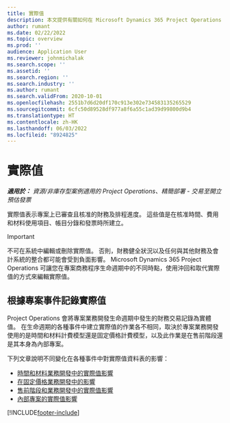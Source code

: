 ```yaml
---
title: 實際值
description: 本文提供有關如何在 Microsoft Dynamics 365 Project Operations 中使用實際值的資訊。
author: rumant
ms.date: 02/22/2022
ms.topic: overview
ms.prod: ''
audience: Application User
ms.reviewer: johnmichalak
ms.search.scope: ''
ms.assetid: ''
ms.search.region: ''
ms.search.industry: ''
ms.author: rumant
ms.search.validFrom: 2020-10-01
ms.openlocfilehash: 2551b7d6d20df170c913e302e734583135265529
ms.sourcegitcommit: 6cfc50d89528df977a8f6a55c1ad39d99800d9b4
ms.translationtype: HT
ms.contentlocale: zh-HK
ms.lasthandoff: 06/03/2022
ms.locfileid: "8924825"
---
```

# <a name="actuals"></a>實際值

_**適用於：** 資源/非庫存型案例適用的 Project Operations、精簡部署 - 交易至開立預估發票_

實際值表示專案上已審查且核准的財務及排程進度。 這些值是在核准時間、費用和材料使用項目、帳目分錄和發票時所建立。

> [!IMPORTANT]
> 不可在系統中編輯或刪除實際值。 否則，財務健全狀況以及任何與其他財務及會計系統的整合都可能會受到負面影響。 Microsoft Dynamics 365 Project Operations 可讓您在專案商務程序生命週期中的不同時點，使用沖回和取代實際值的方式來編輯實際值。

## <a name="recording-actuals-based-on-project-events"></a>根據專案事件記錄實際值

Project Operations 會將專案業務開發生命週期中發生的財務交易記錄為實體值。 在生命週期的各種事件中建立實際值的作業各不相同，取決於專案業務開發使用的是時間和材料計費模型還是固定價格計費模型，以及此作業是在售前階段還是其本身為內部專案。

下列文章說明不同變化在各種事件中對實際值資料表的影響：

- [時間和材料業務開發中的實際值影響](ActualsonTM.md)
- [在固定價格業務開發中的影響](ActualonFP.md)
- [售前階段和業務開發中的實際值影響](ActualonPreSales.md)
- [內部專案的實際值影響](ActualonInternal.md)

[!INCLUDE[footer-include](../includes/footer-banner.md)]
